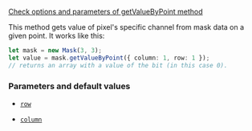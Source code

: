 [Check options and parameters of getValueByPoint method](https://image-js.github.io/image-js-typescript/classes/Mask.html#getValueByPoint 'github.io link')

This method gets value of pixel's specific channel from mask data on a given point.
It works like this:

```ts
let mask = new Mask(3, 3);
let value = mask.getValueByPoint({ column: 1, row: 1 });
// returns an array with a value of the bit (in this case 0).
```

### Parameters and default values

- [`row`](https://image-js.github.io/image-js-typescript/classes/Mask.html#getValue 'github.io link')

- [`column`](https://image-js.github.io/image-js-typescript/classes/Mask.html#getValue 'github.io link')
